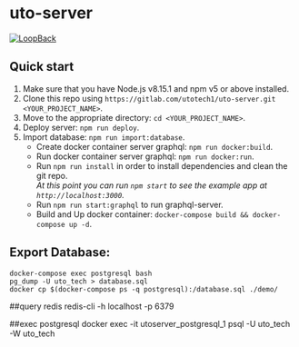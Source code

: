 # uto-server

[![LoopBack](https://github.com/strongloop/loopback-next/raw/master/docs/site/imgs/branding/Powered-by-LoopBack-Badge-(blue)-@2x.png)](http://loopback.io/)

## Quick start

1.  Make sure that you have Node.js v8.15.1 and npm v5 or above installed.<br />
2.  Clone this repo using `https://gitlab.com/utotech1/uto-server.git <YOUR_PROJECT_NAME>`.<br />
3.  Move to the appropriate directory: `cd <YOUR_PROJECT_NAME>`.<br />
4.  Deploy server: `npm run deploy`.<br />
5.  Import database: `npm run import:database`.<br />
    -   Create docker container server graphql: `npm run docker:build`.<br />
    -   Run docker container server graphql: `npm run docker:run`.<br />
    -   Run `npm run install` in order to install dependencies and clean the git repo.<br />
        _At this point you can run `npm start` to see the example app at `http://localhost:3000`._
    -   Run `npm run start:graphql` to run graphql-server.<br />
    -   Build and Up docker container: `docker-compose build && docker-compose up -d`.<br />
##  Export Database: <br />
    docker-compose exec postgresql bash
    pg_dump -U uto_tech > database.sql
    docker cp $(docker-compose ps -q postgresql):/database.sql ./demo/

##query redis
    redis-cli -h localhost -p 6379
    
##exec postgresql
    docker exec -it utoserver_postgresql_1 psql -U uto_tech -W uto_tech
    